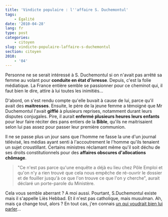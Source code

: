 ```yaml
---
title: 'Vindicte populaire : l''affaire S. Duchemontul'
tags:
    - Égalité
date: '2010-04-28'
lang: fr
type: post
categories:
    - citoyen
slug: vindicte-populaire-laffaire-s-duchemontul
section: citoyen
2010:
    - '04'
---
```


Personne ne se serait intéressé à S. Duchemontul si on n'avait pas arrêté sa femme au volant pour **conduite en état d'ivresse**. Depuis, c'est la folie médiatique. La France entière semble se passionner pour ce cheminot qui, il faut bien le dire, attire à lui toutes les inimitiés…

<!--more-->

D'abord, on s'est rendu compte qu'elle buvait à cause de lui, parce qu'il avait des **maitresses**. Ensuite, le père de la jeune femme a témoigné que Mr Duchemontul l'avait **gifflé** à plusieurs reprises, notamment durant leurs disputes conjugales. Pire, il aurait **enfermé plusieurs heures leurs enfants** pour leur faire réciter des pans entiers de la **Bible**, qu'ils ne maitrisaient selon lui pas assez pour passer leur première communion.

Il ne se passe plus un jour sans que l'homme ne fasse la une d'un journal télévisé, les médias ayant senti à l'accoutrement le l'homme qu'ils tenaient un sujet croustillant. Certains ministres réclamant même qu'il soit déchu de ses droits constitutionnels pour des **affaires obscures d'allocations chômage**.

> "Ce n'est pas parce qu'une enquête a déjà eu lieu chez Pôle Emploi et qu'on n'y a rien trouvé que cela nous empêche de ré-ouvrir le dossier et de fouiller jusqu'à ce que l'on trouve ce que l'on y cherche", aurait déclaré un porte-parole du Ministère.

Cela vous semble aberrant&nbsp;? A moi aussi. Pourtant, S.Duchemontul existe mais il s'appelle Liès Hebbad. Et il n'est pas catholique, mais musulman. Ah, mais ça change tout, alors&nbsp;? En tout cas, j'en connais [un qui voudrait bien lui parler](http://cestlagene.com/2010/04/27/petite-explication-entre-quatre-yeux/)…
